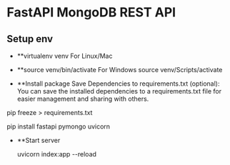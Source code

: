 # FastAPI MongoDB REST API
## Setup env

- **virtualenv venv
For Linux/Mac

- **source venv/bin/activate
For Windows
source venv/Scripts/activate

- **Install package
Save Dependencies to requirements.txt (optional):
You can save the installed dependencies to a requirements.txt file for easier management and sharing with others.

pip freeze > requirements.txt


pip install fastapi pymongo uvicorn
  
- **Start server

  uvicorn index:app --reload
